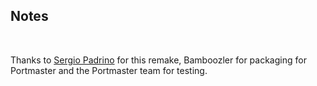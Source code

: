 ## Notes
<br/>

Thanks to [Sergio Padrino](https://github.com/sergiou87/open-supaplex) for this remake, Bamboozler for packaging for Portmaster and the Portmaster team for testing.
<br/>

